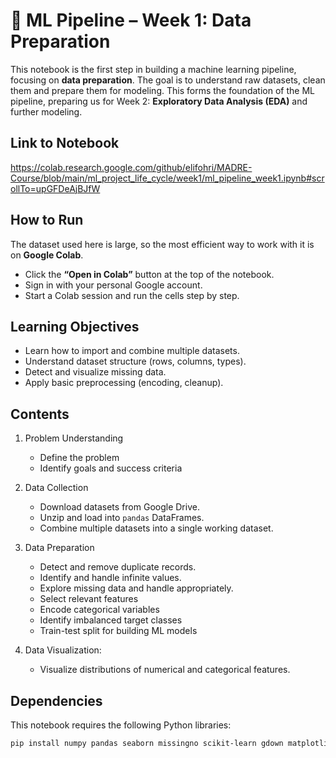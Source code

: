 # 📘 ML Pipeline – Week 1: Data Preparation  

This notebook is the first step in building a machine learning pipeline, focusing on **data preparation**. The goal is to understand raw datasets, clean them and prepare them for modeling. This forms the foundation of the ML pipeline, preparing us for Week 2: **Exploratory Data Analysis (EDA)** and further modeling.    

## Link to Notebook
https://colab.research.google.com/github/elifohri/MADRE-Course/blob/main/ml_project_life_cycle/week1/ml_pipeline_week1.ipynb#scrollTo=upGFDeAjBJfW

## How to Run  
The dataset used here is large, so the most efficient way to work with it is on **Google Colab**.  

- Click the **“Open in Colab”** button at the top of the notebook.  
- Sign in with your personal Google account.  
- Start a Colab session and run the cells step by step.

## Learning Objectives  
- Learn how to import and combine multiple datasets.  
- Understand dataset structure (rows, columns, types).  
- Detect and visualize missing data.  
- Apply basic preprocessing (encoding, cleanup).

## Contents  

1. Problem Understanding
   - Define the problem
   - Identify goals and success criteria 

2. Data Collection
   - Download datasets from Google Drive.  
   - Unzip and load into `pandas` DataFrames.  
   - Combine multiple datasets into a single working dataset.  

3. Data Preparation
   - Detect and remove duplicate records.  
   - Identify and handle infinite values.  
   - Explore missing data and handle appropriately.  
   - Select relevant features
   - Encode categorical variables
   - Identify imbalanced target classes
   - Train-test split for building ML models

4. Data Visualization: 
   - Visualize distributions of numerical and categorical features.  

## Dependencies  
This notebook requires the following Python libraries:  

```bash
pip install numpy pandas seaborn missingno scikit-learn gdown matplotlib
```  
